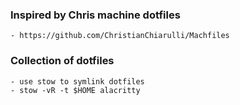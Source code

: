 ### Inspired by Chris machine dotfiles
    - https://github.com/ChristianChiarulli/Machfiles
### Collection of dotfiles
    - use stow to symlink dotfiles
    - stow -vR -t $HOME alacritty

